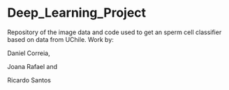 # Deep_Learning_Project
Repository of the image data and code used to get an sperm cell classifier based on data from UChile. 
Work by: 

Daniel Correia, 

Joana Rafael and 

Ricardo Santos
